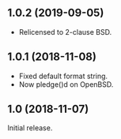1.0.2 (2019-09-05)
------------------
 - Relicensed to 2-clause BSD.

1.0.1 (2018-11-08)
------------------
 - Fixed default format string.
 - Now pledge()d on OpenBSD.

1.0 (2018-11-07)
----------------
Initial release.
